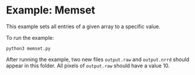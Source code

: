 # Example: Memset

This example sets all entries of a given array to a specific value.

To run the example:
```
python3 memset.py
```

After running the example, two new files `output.raw` and `output.nrrd` should appear in this folder.
All pixels of `output.raw` should have a value 10.

